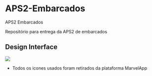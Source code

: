 # APS2-Embarcados

APS2 Embarcados

Repositório para entrega da APS2 de embarcados

## Design Interface
![](Embarcados/APS/APS2/designAPS2.png)
- Todos os icones usados foram retirados da plataforma MarvelApp
